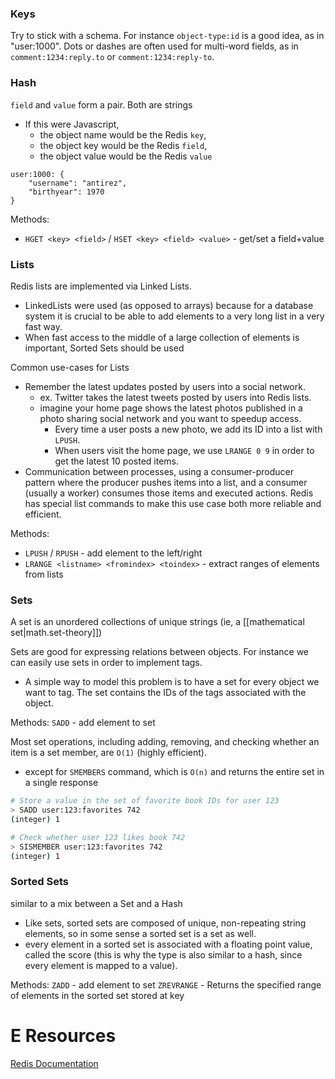 
### Keys
Try to stick with a schema. For instance `object-type:id` is a good idea, as in "user:1000". Dots or dashes are often used for multi-word fields, as in `comment:1234:reply.to` or `comment:1234:reply-to`.

### Hash
`field` and `value` form a pair. Both are strings
- If this were Javascript, 
    - the object name would be the Redis `key`, 
    - the object key would be the Redis `field`, 
    - the object value would be the Redis `value`

```
user:1000: {
    "username": "antirez",
    "birthyear": 1970
}
```

Methods:
- `HGET <key> <field>` / `HSET <key> <field> <value>` - get/set a field+value

### Lists
Redis lists are implemented via Linked Lists.
- LinkedLists were used (as opposed to arrays) because for a database system it is crucial to be able to add elements to a very long list in a very fast way.
- When fast access to the middle of a large collection of elements is important, Sorted Sets should be used

Common use-cases for Lists
- Remember the latest updates posted by users into a social network.
    - ex. Twitter takes the latest tweets posted by users into Redis lists.
    - imagine your home page shows the latest photos published in a photo sharing social network and you want to speedup access.
        - Every time a user posts a new photo, we add its ID into a list with `LPUSH`.
        - When users visit the home page, we use `LRANGE 0 9` in order to get the latest 10 posted items.
- Communication between processes, using a consumer-producer pattern where the producer pushes items into a list, and a consumer (usually a worker) consumes those items and executed actions. Redis has special list commands to make this use case both more reliable and efficient.

Methods:
- `LPUSH` / `RPUSH` - add element to the left/right
- `LRANGE <listname> <fromindex> <toindex>` - extract ranges of elements from lists

### Sets
A set is an unordered collections of unique strings (ie, a [[mathematical set|math.set-theory]])

Sets are good for expressing relations between objects. For instance we can easily use sets in order to implement tags.
- A simple way to model this problem is to have a set for every object we want to tag. The set contains the IDs of the tags associated with the object.

Methods:
`SADD` - add element to set

Most set operations, including adding, removing, and checking whether an item is a set member, are `O(1)` (highly efficient).
- except for `SMEMBERS` command, which is `O(n)` and returns the entire set in a single response

```sh
# Store a value in the set of favorite book IDs for user 123
> SADD user:123:favorites 742
(integer) 1

# Check whether user 123 likes book 742
> SISMEMBER user:123:favorites 742
(integer) 1
```

### Sorted Sets
similar to a mix between a Set and a Hash
- Like sets, sorted sets are composed of unique, non-repeating string elements, so in some sense a sorted set is a set as well.
- every element in a sorted set is associated with a floating point value, called the score (this is why the type is also similar to a hash, since every element is mapped to a value).

Methods:
`ZADD` - add element to set
`ZREVRANGE` - Returns the specified range of elements in the sorted set stored at key

# E Resources
[Redis Documentation](https://redis.io/topics/data-types-intro)
